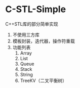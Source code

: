 # C-STL-Simple
C++STL库的部分简单实现
1. 不使用三方库
2. 模板封装，迭代器，操作符重载
3. 功能列表
   1. Array
   2. List
   3. Queue
   4. Stack
   5. String
   6. TreeKV（二叉平衡树）

